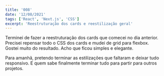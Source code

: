 ```yaml
---
title: '008'
date: '12/08/2021'
tags: ['React', 'Next.js', 'CSS']
excerpt: 'Reestruturação dos cards e reestilização geral'
---
```

Terminei de fazer a reestruturação dos cards que comecei no dia anterior. Precisei repensar todo o CSS dos cards e mudei de grid para flexbox. Gostei muito do resultado. Acho que ficou simples e elegante.

Para amanhã, pretendo terminar as estilizações que faltaram e deixar tudo responsivo. E quem sabe finalmente terminar tudo para partir para outros projetos.
